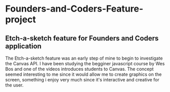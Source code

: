 # Founders-and-Coders-Feature-project

## Etch-a-sketch feature for Founders and Coders application 

The Etch-a-sketch feature was an early step of mine to begin to investigate the Canvas API. I have been studying the begginer javascript course by Wes Bos and one of the videos introduces students to Canvas. The concept seemed interesting to me since it would allow me to create graphics on the screen, something i enjoy very much since it's interactive and creative for the user. 
